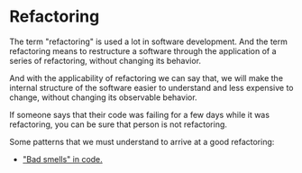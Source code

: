 # Refactoring

The term "refactoring" is used a lot in software development.
And the term refactoring means to restructure a software through the application of a series of refactoring, without changing its behavior.

And with the applicability of refactoring we can say that, we will make the internal structure of the software easier to understand and less expensive to change, without changing its observable behavior.

If someone says that their code was failing for a few days while it was refactoring, you can be sure that person is not refactoring.

Some patterns that we must understand to arrive at a good refactoring:

* ["Bad smells" in code.](./bad-small-code.md)

